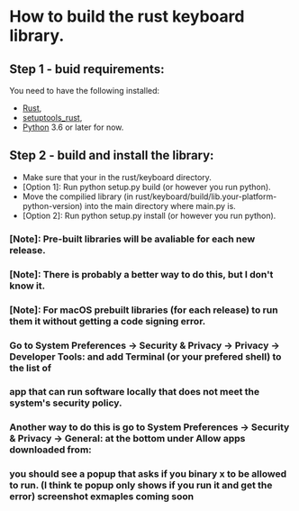 # How to build the rust keyboard library.
## Step 1 - buid requirements:
You need to have the following installed:
* [Rust](https://www.rust-lang.org/tools/install),
* [setuptools_rust](https://pypi.org/project/setuptools-rust/),
* [Python](https://www.python.org/downloads/) 3.6 or later for now.
## Step 2 - build and install the library:
* Make sure that your in the rust/keyboard directory.
* [Option 1]: Run python setup.py build (or however you run python).
* Move the compilied library (in rust/keyboard/build/lib.your-platform-python-version) into the main directory where main.py is.
* [Option 2]: Run python setup.py install (or however you run python).
### [Note]: Pre-built libraries will be avaliable for each new release.
### [Note]: There is probably a better way to do this, but I don't know it.
### [Note]: For macOS prebuilt libraries (for each release) to run them it without getting a code signing error.
### Go to System Preferences -> Security & Privacy -> Privacy -> Developer Tools: and add Terminal (or your prefered shell) to the list of
### app that can run software locally that does not meet the system's security policy.
### Another way to do this is go to System Preferences -> Security & Privacy -> General: at the bottom under Allow apps downloaded from: 
### you should see a popup that asks if you binary x to be allowed to run. (I think te popup only shows if you run it and get the error) screenshot exmaples coming soon